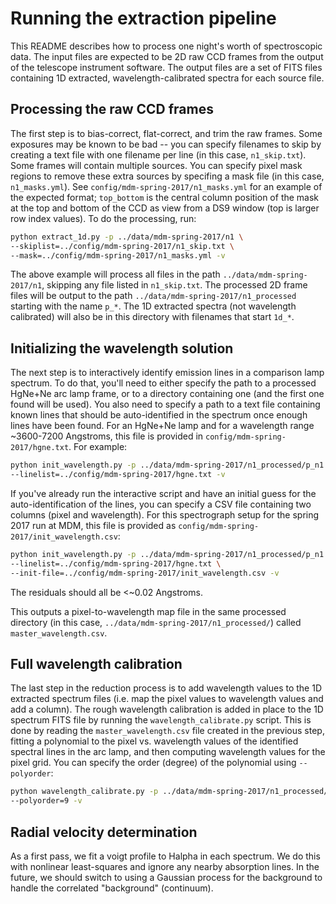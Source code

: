 Running the extraction pipeline
===============================

This README describes how to process one night's worth of spectroscopic data.
The input files are expected to be 2D raw CCD frames from the output of the
telescope instrument software. The output files are a set of FITS files
containing 1D extracted, wavelength-calibrated spectra for each source file.

Processing the raw CCD frames
-----------------------------

The first step is to bias-correct, flat-correct, and trim the raw frames. Some
exposures may be known to be bad -- you can specify filenames to skip by
creating a text file with one filename per line (in this case, ``n1_skip.txt``).
Some frames will contain multiple sources. You can specify pixel mask regions to
remove these extra sources by specifing a mask file (in this case,
``n1_masks.yml``). See ``config/mdm-spring-2017/n1_masks.yml`` for an example of
the expected format; ``top_bottom`` is the central column position of the mask
at the top and bottom of the CCD as view from a DS9 window (top is larger row
index values). To do the processing, run:

```bash
python extract_1d.py -p ../data/mdm-spring-2017/n1 \
--skiplist=../config/mdm-spring-2017/n1_skip.txt \
--mask=../config/mdm-spring-2017/n1_masks.yml -v
```

The above example will process all files in the path
``../data/mdm-spring-2017/n1``, skipping any file listed in ``n1_skip.txt``. The
processed 2D frame files will be output to the path
``../data/mdm-spring-2017/n1_processed`` starting with the name ``p_*``. The 1D
extracted spectra (not wavelength calibrated) will also be in this directory
with filenames that start ``1d_*``.

Initializing the wavelength solution
------------------------------------

The next step is to interactively identify emission lines in a comparison lamp
spectrum. To do that, you'll need to either specify the path to a processed
HgNe+Ne arc lamp frame, or to a directory containing one (and the first one
found will be used). You also need to specify a path to a text file containing
known lines that should be auto-identified in the spectrum once enough lines
have been found. For an HgNe+Ne lamp and for a wavelength range ~3600-7200
Angstroms, this file is provided in ``config/mdm-spring-2017/hgne.txt``. For
example:

```bash
python init_wavelength.py -p ../data/mdm-spring-2017/n1_processed/p_n1.0137.fit
--linelist=../config/mdm-spring-2017/hgne.txt -v
```

If you've already run the interactive script and have an initial guess for the
auto-identification of the lines, you can specify a CSV file containing two
columns (pixel and wavelength). For this spectrograph setup for the spring 2017
run at MDM, this file is provided as
``config/mdm-spring-2017/init_wavelength.csv``:

```bash
python init_wavelength.py -p ../data/mdm-spring-2017/n1_processed/p_n1.0137.fit \
--linelist=../config/mdm-spring-2017/hgne.txt \
--init-file=../config/mdm-spring-2017/init_wavelength.csv -v
```

The residuals should all be <~0.02 Angstroms.

This outputs a pixel-to-wavelength map file in the same processed directory
(in this case, ``../data/mdm-spring-2017/n1_processed/``) called
``master_wavelength.csv``.

Full wavelength calibration
---------------------------

The last step in the reduction process is to add wavelength values to the 1D
extracted spectrum files (i.e. map the pixel values to wavelength values and add
a column). The rough wavelength calibration is added in place to the 1D spectrum
FITS file by running the ``wavelength_calibrate.py`` script. This is done by
reading the ``master_wavelength.csv`` file created in the previous step, fitting
a polynomial to the pixel vs. wavelength values of the identified spectral lines
in the arc lamp, and then computing wavelength values for the pixel grid. You
can specify the order (degree) of the polynomial using ``--polyorder``:

```bash
python wavelength_calibrate.py -p ../data/mdm-spring-2017/n1_processed/ \
--polyorder=9 -v
```


Radial velocity determination
-----------------------------

As a first pass, we fit a voigt profile to Halpha in each spectrum. We do this
with nonlinear least-squares and ignore any nearby absorption lines. In the
future, we should switch to using a Gaussian process for the background to
handle the correlated "background" (continuum).
